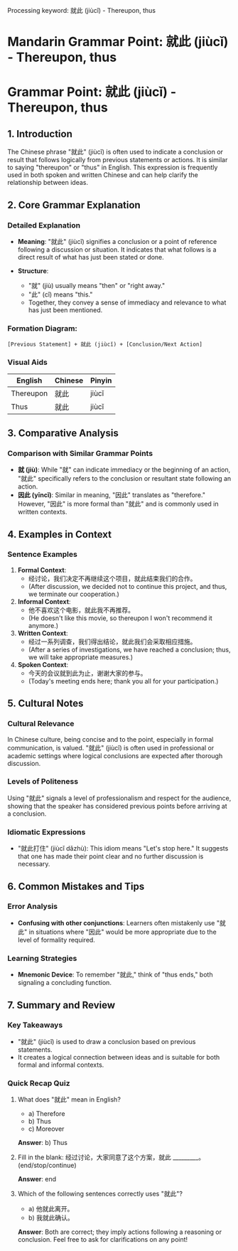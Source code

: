 Processing keyword: 就此 (jiùcǐ) - Thereupon, thus
# Mandarin Grammar Point: 就此 (jiùcǐ) - Thereupon, thus
# Grammar Point: 就此 (jiùcǐ) - Thereupon, thus
## 1. Introduction
The Chinese phrase "就此" (jiùcǐ) is often used to indicate a conclusion or result that follows logically from previous statements or actions. It is similar to saying "thereupon" or "thus" in English. This expression is frequently used in both spoken and written Chinese and can help clarify the relationship between ideas.
## 2. Core Grammar Explanation
### Detailed Explanation
- **Meaning**: "就此" (jiùcǐ) signifies a conclusion or a point of reference following a discussion or situation. It indicates that what follows is a direct result of what has just been stated or done.
  
- **Structure**: 
  - "就" (jiù) usually means "then" or "right away."
  - "此" (cǐ) means "this." 
  - Together, they convey a sense of immediacy and relevance to what has just been mentioned.
### Formation Diagram:
```
[Previous Statement] + 就此 (jiùcǐ) + [Conclusion/Next Action]
```
### Visual Aids
| English       | Chinese   | Pinyin  |
|---------------|-----------|---------|
| Thereupon     | 就此      | jiùcǐ   |
| Thus          | 就此      | jiùcǐ   |
## 3. Comparative Analysis
### Comparison with Similar Grammar Points
- **就 (jiù)**: While "就" can indicate immediacy or the beginning of an action, "就此" specifically refers to the conclusion or resultant state following an action.
- **因此 (yīncǐ)**: Similar in meaning, "因此" translates as "therefore." However, "因此" is more formal than "就此" and is commonly used in written contexts.
## 4. Examples in Context
### Sentence Examples
1. **Formal Context**:
   - 经讨论，我们决定不再继续这个项目，就此结束我们的合作。
   - (After discussion, we decided not to continue this project, and thus, we terminate our cooperation.)
2. **Informal Context**:
   - 他不喜欢这个电影，就此我不再推荐。
   - (He doesn't like this movie, so thereupon I won't recommend it anymore.)
3. **Written Context**:
   - 经过一系列调查，我们得出结论，就此我们会采取相应措施。
   - (After a series of investigations, we have reached a conclusion; thus, we will take appropriate measures.)
4. **Spoken Context**:
   - 今天的会议就到此为止，谢谢大家的参与。
   - (Today's meeting ends here; thank you all for your participation.)
## 5. Cultural Notes
### Cultural Relevance
In Chinese culture, being concise and to the point, especially in formal communication, is valued. "就此" (jiùcǐ) is often used in professional or academic settings where logical conclusions are expected after thorough discussion.
### Levels of Politeness
Using "就此" signals a level of professionalism and respect for the audience, showing that the speaker has considered previous points before arriving at a conclusion.
### Idiomatic Expressions
- "就此打住" (jiùcǐ dǎzhù): This idiom means "Let's stop here." It suggests that one has made their point clear and no further discussion is necessary.
## 6. Common Mistakes and Tips
### Error Analysis
- **Confusing with other conjunctions**: Learners often mistakenly use "就此" in situations where "因此" would be more appropriate due to the level of formality required.
### Learning Strategies
- **Mnemonic Device**: To remember "就此," think of "thus ends," both signaling a concluding function.
## 7. Summary and Review
### Key Takeaways
- "就此" (jiùcǐ) is used to draw a conclusion based on previous statements.
- It creates a logical connection between ideas and is suitable for both formal and informal contexts.
### Quick Recap Quiz
1. What does "就此" mean in English?  
   - a) Therefore  
   - b) Thus  
   - c) Moreover  
   
   **Answer**: b) Thus
2. Fill in the blank: 经过讨论，大家同意了这个方案，就此 _________。(end/stop/continue)  
   
   **Answer**: end
3. Which of the following sentences correctly uses "就此"?  
   - a) 他就此离开。  
   - b) 我就此确认。  
   
   **Answer**: Both are correct; they imply actions following a reasoning or conclusion.
Feel free to ask for clarifications on any point!
